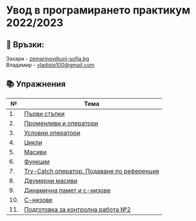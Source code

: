 # Увод в програмирането практикум 2022/2023

:love_letter: Връзки:<br>
---
Захари - zemarinov@uni-sofia.bg <br>
Владимир - vladisto100@gmail.com


## :books: Упражнения
| №   | Тема                                                                                                                                                                         |
| --- | ---------------------------------------------------------------------------------------------------------------------------------------------------------------------------- |
| 1.  | [Първи стъпки](https://github.com/vladi2703/programming-introduction-fmi/tree/main/01-introductional-steps)                                                                  |
| 2.  | [Променливи и оператори](https://github.com/vladi2703/programming-introduction-fmi/tree/main/02-variables-and-operators)                                                     |
| 3.  | [Условни оператори](https://github.com/vladi2703/programming-introduction-fmi/tree/main/03-conditional-operators)                                                            |
| 4.  | [Цикли](https://github.com/vladi2703/programming-introduction-fmi/tree/main/04-loops)                                                                                        |
| 5.  | [Масиви](https://github.com/vladi2703/programming-introduction-fmi/tree/main/05-arrays)                                                                                      |
| 6.  | [Функции](https://github.com/vladi2703/programming-introduction-fmi/tree/main/06-functions)                                                                                  |
| 7.  | [Try-Catch оператор. Подаване по референция](https://github.com/vladi2703/programming-introduction-fmi/tree/main/07-try-catch%2C%20functions%2C%20arrays%20and%20references) |
| 8.  | [Двумерни масиви](https://github.com/vladi2703/programming-introduction-fmi/tree/main/08-multi-dimensional-arrays)                                                           |
| 9.  | [Динамична памет и c-низове](https://github.com/vladi2703/programming-introduction-fmi/tree/main/09-Dynamic%20memory%20and%20c-strings)                                      |
| 10. | [С-низове](https://github.com/vladi2703/programming-introduction-fmi/tree/main/10-C-strings)                                                                                 |
| 11. | [Подготовка за контролна работа №2](https://github.com/vladi2703/programming-introduction-fmi/tree/main/11-exam-preparation)                                                 |